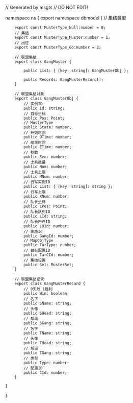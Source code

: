 // Generated by msgts
// DO NOT EDIT!

namespace ns {
	export namespace dbmodel {
	// 集结类型
		
		
		export const MusterType_Null:number = 0; 
		// 集结
		export const MusterType_Muster:number = 1; 
		// 出征
		export const MusterType_Go:number = 2; 
		
		// 联盟集结
		export class GangMuster {	
			
			public List: { [key: string]: GangMusterObj }; 
			
			public Records: GangMusterRecord[]; 
		}
		
		// 联盟集结对象
		export class GangMusterObj {	
			// 实例ID
			public Id: string; 
			// 目标坐标
			public Pos: Point; 
			// MusterType
			public State: number; 
			// 开始时间
			public OTime: number; 
			// 结束时间
			public ETime: number; 
			// 秒数
			public Sec: number; 
			// 士兵数量
			public Num: number; 
			// 士兵上限
			public MNum: number; 
			// 行军实例ID
			public List: { [key: string]: string }; 
			// 行军上限
			public XNum: number; 
			// 队长坐标
			public LPos: Point; 
			// 队长队列ID
			public LId: string; 
			// 队长用户ID
			public LUid: number; 
			// 家族Id
			public GangId: number; 
			// MapObjType
			public TarType: number; 
			// 目标配置ID
			public TarCId: number; 
			// 集结设置
			public Set: MusterSet; 
		}
		
		// 联盟集结记录
		export class GangMusterRecord {	
			// 0失败 1胜利
			public Win: boolean; 
			// 名字
			public SName: string; 
			// 头像
			public SHead: string; 
			// 帮派
			public SGang: string; 
			// 名字
			public TName: string; 
			// 头像
			public THead: string; 
			// 帮派
			public TGang: string; 
			// 类型
			public Type: number; 
			// 配置ID
			public CId: number; 
		}
		
	}
}
